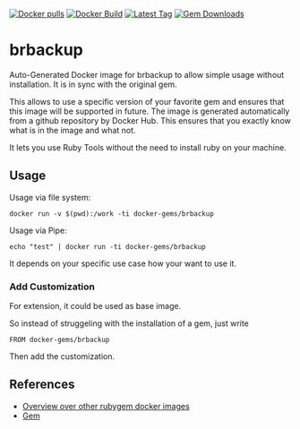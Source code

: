 [![Docker pulls](https://img.shields.io/docker/pulls/rubygem/brbackup.svg)](https://hub.docker.com/r/rubygem/brbackup/)
[![Docker Build](https://img.shields.io/docker/automated/rubygem/brbackup.svg)](https://hub.docker.com/r/rubygem/brbackup/)
[![Latest Tag](https://img.shields.io/github/tag/docker-rubygem/brbackup.svg)](https://hub.docker.com/r/rubygem/brbackup/)
[![Gem Downloads](https://img.shields.io/gem/dt/brbackup.svg)](https://rubygems.org/gems/brbackup/)
# brbackup

Auto-Generated Docker image for brbackup to allow simple usage without installation.
It is in sync with the original gem.

This allows to use a specific version of your favorite gem and ensures that this image will be supported in future.
The image is generated automatically from a github repository by Docker Hub.
This ensures that you exactly know what is in the image and what not.

It lets you use Ruby Tools without the need to install ruby on your machine.

## Usage

Usage via file system:

`docker run -v $(pwd):/work -ti docker-gems/brbackup`

Usage via Pipe:

`echo "test" | docker run -ti docker-gems/brbackup`

It depends on your specific use case how your want to use it.

### Add Customization

For extension, it could be used as base image.

So instead of struggeling with the installation of a gem, just write

`FROM docker-gems/brbackup`

Then add the customization.

## References

 - [Overview over other rubygem docker images](https://github.com/thinkbot/docker-rubygem)
 - [Gem](https://rubygems.org/gems/brbackup/)
